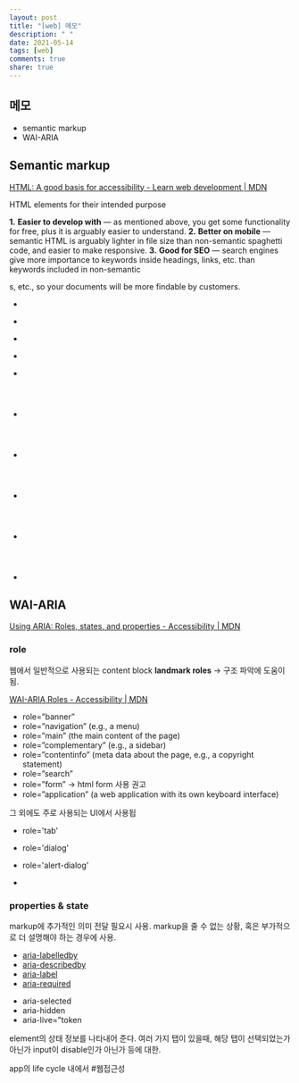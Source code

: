 ```yaml
---
layout: post
title: "[web] 메모"
description: " "
date: 2021-05-14
tags: [web]
comments: true
share: true
---
```


## 메모

- semantic markup
- WAI-ARIA

## Semantic markup
[HTML: A good basis for accessibility - Learn web development | MDN](https://developer.mozilla.org/en-US/docs/Learn/Accessibility/HTML#good_semantics)

HTML elements for their intended purpose

**1.** **Easier to develop with** — as mentioned above, you get some functionality for free, plus it is arguably easier to understand.
**2.** **Better on mobile** — semantic HTML is arguably lighter in file size than non-semantic spaghetti code, and easier to make responsive.
**3.** **Good for SEO** — search engines give more importance to keywords inside headings, links, etc. than keywords included in non-semantic <div>s, etc., so your documents will be more findable by customers.


*  [<article>](https://developer.mozilla.org/en-US/docs/Web/HTML/Element/article)
*  [<aside>](https://developer.mozilla.org/en-US/docs/Web/HTML/Element/aside)
*  [<figcaption>](https://developer.mozilla.org/en-US/docs/Web/HTML/Element/figcaption)
*  [<figure>](https://developer.mozilla.org/en-US/docs/Web/HTML/Element/figure)
*  [<footer>](https://developer.mozilla.org/en-US/docs/Web/HTML/Element/footer)
*  [<header>](https://developer.mozilla.org/en-US/docs/Web/HTML/Element/header)
*  [<main>](https://developer.mozilla.org/en-US/docs/Web/HTML/Element/main)
*  [<nav>](https://developer.mozilla.org/en-US/docs/Web/HTML/Element/nav)
*  [<section>](https://developer.mozilla.org/en-US/docs/Web/HTML/Element/section)
*  [<time>](https://developer.mozilla.org/en-US/docs/Web/HTML/Element/time)



## WAI-ARIA
[Using ARIA: Roles, states, and properties - Accessibility | MDN](https://developer.mozilla.org/en-US/docs/Web/Accessibility/ARIA/ARIA_Techniques#roles)
### role

웹에서 일반적으로 사용되는 content block **landmark roles**
-> 구조 파악에 도움이 됨.

[WAI-ARIA Roles - Accessibility | MDN](https://developer.mozilla.org/en-US/docs/Web/Accessibility/ARIA/Roles)

* role=”banner”
* role=”navigation” (e.g., a menu)
* role=”main” (the main content of the page)
* role=”complementary” (e.g., a sidebar)
* role=”contentinfo” (meta data about the page, e.g., a copyright statement)
* role=”search”
* role=”form” -> html form 사용 권고
* role=”application” (a web application with its own keyboard interface)

그 외에도 주로 사용되는 UI에서 사용됩

- role='tab'
- role='dialog'
- role='alert-dialog'

-


### properties & state

markup에 추가적인 의미 전달 필요시 사용.
markup을 줄 수 없는 상황, 혹은 부가적으로 더 설명해야 하는 경우에 사용.

*  [aria-labelledby](https://developer.mozilla.org/en-US/docs/Web/Accessibility/ARIA/ARIA_Techniques/Using_the_aria-labelledby_attribute)
*  [aria-describedby](https://developer.mozilla.org/en-US/docs/Web/Accessibility/ARIA/ARIA_Techniques/Using_the_aria-describedby_attribute)
*  [aria-label](https://developer.mozilla.org/en-US/docs/Web/Accessibility/ARIA/ARIA_Techniques/Using_the_aria-label_attribute)
*  [aria-required](https://developer.mozilla.org/en-US/docs/Web/Accessibility/ARIA/ARIA_Techniques/Using_the_aria-required_attribute)
- aria-selected
- aria-hidden
- aria-live="token


element의 상태 정보를 나타내어 준다.
여러 가지 탭이 있을때, 해당 탭이 선택되었는가 아닌가
input이 disable인가 아닌가 등에 대한.

app의 life cycle 내에서
#웹접근성